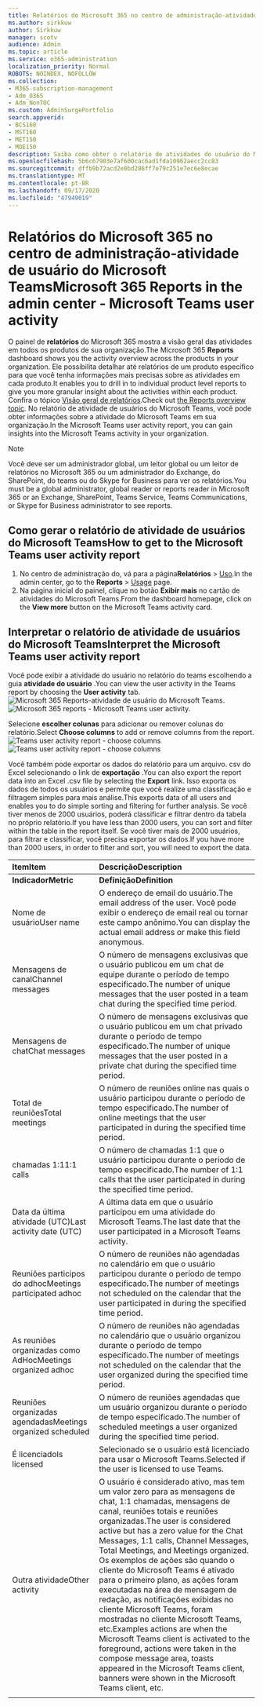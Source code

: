 ```yaml
---
title: Relatórios do Microsoft 365 no centro de administração-atividade de usuário do Microsoft Teams
ms.author: sirkkuw
author: Sirkkuw
manager: scotv
audience: Admin
ms.topic: article
ms.service: o365-administration
localization_priority: Normal
ROBOTS: NOINDEX, NOFOLLOW
ms.collection:
- M365-subscription-management
- Adm_O365
- Adm_NonTOC
ms.custom: AdminSurgePortfolio
search.appverid:
- BCS160
- MST160
- MET150
- MOE150
description: Saiba como obter o relatório de atividades do usuário do Microsoft Teams e obtenha informações sobre a atividade do teams em sua organização.
ms.openlocfilehash: 5b6c67903e7af600cac6ad1fda10962aecc2cc83
ms.sourcegitcommit: dffb9b72acd2e0bd286ff7e79c251e7ec6e8ecae
ms.translationtype: MT
ms.contentlocale: pt-BR
ms.lasthandoff: 09/17/2020
ms.locfileid: "47949019"
---
```

# <a name="microsoft-365-reports-in-the-admin-center---microsoft-teams-user-activity"></a><span data-ttu-id="fa04e-103">Relatórios do Microsoft 365 no centro de administração-atividade de usuário do Microsoft Teams</span><span class="sxs-lookup"><span data-stu-id="fa04e-103">Microsoft 365 Reports in the admin center - Microsoft Teams user activity</span></span>

<span data-ttu-id="fa04e-104">O painel de **relatórios** do Microsoft 365 mostra a visão geral das atividades em todos os produtos de sua organização.</span><span class="sxs-lookup"><span data-stu-id="fa04e-104">The Microsoft 365 **Reports** dashboard shows you the activity overview across the products in your organization.</span></span> <span data-ttu-id="fa04e-105">Ele possibilita detalhar até relatórios de um produto específico para que você tenha informações mais precisas sobre as atividades em cada produto.</span><span class="sxs-lookup"><span data-stu-id="fa04e-105">It enables you to drill in to individual product level reports to give you more granular insight about the activities within each product.</span></span> <span data-ttu-id="fa04e-106">Confira o tópico [Visão geral de relatórios](activity-reports.md).</span><span class="sxs-lookup"><span data-stu-id="fa04e-106">Check out [the Reports overview topic](activity-reports.md).</span></span> <span data-ttu-id="fa04e-107">No relatório de atividade de usuários do Microsoft Teams, você pode obter informações sobre a atividade do Microsoft Teams em sua organização.</span><span class="sxs-lookup"><span data-stu-id="fa04e-107">In the Microsoft Teams user activity report, you can gain insights into the Microsoft Teams activity in your organization.</span></span>
  
> [!NOTE]
> <span data-ttu-id="fa04e-108">Você deve ser um administrador global, um leitor global ou um leitor de relatórios no Microsoft 365 ou um administrador do Exchange, do SharePoint, do teams ou do Skype for Business para ver os relatórios.</span><span class="sxs-lookup"><span data-stu-id="fa04e-108">You must be a global administrator, global reader or reports reader in Microsoft 365 or an Exchange, SharePoint, Teams Service, Teams Communications, or Skype for Business administrator to see reports.</span></span>  
 
## <a name="how-to-get-to-the-microsoft-teams-user-activity-report"></a><span data-ttu-id="fa04e-109">Como gerar o relatório de atividade de usuários do Microsoft Teams</span><span class="sxs-lookup"><span data-stu-id="fa04e-109">How to get to the Microsoft Teams user activity report</span></span>

1. <span data-ttu-id="fa04e-110">No centro de administração do, vá para a página**Relatórios** \> <a href="https://go.microsoft.com/fwlink/p/?linkid=2074756" target="_blank">Uso</a>.</span><span class="sxs-lookup"><span data-stu-id="fa04e-110">In the admin center, go to the **Reports** \> <a href="https://go.microsoft.com/fwlink/p/?linkid=2074756" target="_blank">Usage</a> page.</span></span>
2. <span data-ttu-id="fa04e-111">Na página inicial do painel, clique no botão **Exibir mais** no cartão de atividades do Microsoft Teams.</span><span class="sxs-lookup"><span data-stu-id="fa04e-111">From the dashboard homepage, click on the **View more** button on the Microsoft Teams activity card.</span></span>
  
## <a name="interpret-the-microsoft-teams-user-activity-report"></a><span data-ttu-id="fa04e-112">Interpretar o relatório de atividade de usuários do Microsoft Teams</span><span class="sxs-lookup"><span data-stu-id="fa04e-112">Interpret the Microsoft Teams user activity report</span></span>

<span data-ttu-id="fa04e-113">Você pode exibir a atividade do usuário no relatório do teams escolhendo a guia **atividade do usuário** .</span><span class="sxs-lookup"><span data-stu-id="fa04e-113">You can view the user activity in the Teams report by choosing the **User activity** tab.</span></span> <br/><span data-ttu-id="fa04e-114">![Microsoft 365 Reports-atividade de usuário do Microsoft Teams.](../../media/1011877f-3cf0-4417-9447-91d0b2312aab.png)</span><span class="sxs-lookup"><span data-stu-id="fa04e-114">![Microsoft 365 reports - Microsoft Teams user activity.](../../media/1011877f-3cf0-4417-9447-91d0b2312aab.png)</span></span>

<span data-ttu-id="fa04e-115">Selecione **escolher colunas** para adicionar ou remover colunas do relatório.</span><span class="sxs-lookup"><span data-stu-id="fa04e-115">Select **Choose columns** to add or remove columns from the report.</span></span>  <br/> <span data-ttu-id="fa04e-116">![Teams user activity report - choose columns](../../media/a1513028-cf09-4186-93a6-8a203cd22475.png)</span><span class="sxs-lookup"><span data-stu-id="fa04e-116">![Teams user activity report - choose columns](../../media/a1513028-cf09-4186-93a6-8a203cd22475.png)</span></span>

<span data-ttu-id="fa04e-117">Você também pode exportar os dados do relatório para um arquivo. csv do Excel selecionando o link de **exportação** .</span><span class="sxs-lookup"><span data-stu-id="fa04e-117">You can also export the report data into an Excel .csv file by selecting the **Export** link.</span></span> <span data-ttu-id="fa04e-118">Isso exporta os dados de todos os usuários e permite que você realize uma classificação e filtragem simples para mais análise.</span><span class="sxs-lookup"><span data-stu-id="fa04e-118">This exports data of all users and enables you to do simple sorting and filtering for further analysis.</span></span> <span data-ttu-id="fa04e-119">Se você tiver menos de 2000 usuários, poderá classificar e filtrar dentro da tabela no próprio relatório.</span><span class="sxs-lookup"><span data-stu-id="fa04e-119">If you have less than 2000 users, you can sort and filter within the table in the report itself.</span></span> <span data-ttu-id="fa04e-120">Se você tiver mais de 2000 usuários, para filtrar e classificar, você precisa exportar os dados.</span><span class="sxs-lookup"><span data-stu-id="fa04e-120">If you have more than 2000 users, in order to filter and sort, you will need to export the data.</span></span> 

|<span data-ttu-id="fa04e-121">Item</span><span class="sxs-lookup"><span data-stu-id="fa04e-121">Item</span></span>|<span data-ttu-id="fa04e-122">Descrição</span><span class="sxs-lookup"><span data-stu-id="fa04e-122">Description</span></span>|
|:-----|:-----|
|<span data-ttu-id="fa04e-123">**Indicador**</span><span class="sxs-lookup"><span data-stu-id="fa04e-123">**Metric**</span></span>|<span data-ttu-id="fa04e-124">**Definição**</span><span class="sxs-lookup"><span data-stu-id="fa04e-124">**Definition**</span></span>|
|<span data-ttu-id="fa04e-125">Nome de usuário</span><span class="sxs-lookup"><span data-stu-id="fa04e-125">User name</span></span>  <br/> |<span data-ttu-id="fa04e-126">O endereço de email do usuário.</span><span class="sxs-lookup"><span data-stu-id="fa04e-126">The email address of the user.</span></span> <span data-ttu-id="fa04e-127">Você pode exibir o endereço de email real ou tornar este campo anônimo.</span><span class="sxs-lookup"><span data-stu-id="fa04e-127">You can display the actual email address or make this field anonymous.</span></span>   <br/> |
|<span data-ttu-id="fa04e-128">Mensagens de canal</span><span class="sxs-lookup"><span data-stu-id="fa04e-128">Channel messages</span></span>   <br/> |<span data-ttu-id="fa04e-129">O número de mensagens exclusivas que o usuário publicou em um chat de equipe durante o período de tempo especificado.</span><span class="sxs-lookup"><span data-stu-id="fa04e-129">The number of unique messages that the user posted in a team chat during the specified time period.</span></span>  <br/> |
|<span data-ttu-id="fa04e-130">Mensagens de chat</span><span class="sxs-lookup"><span data-stu-id="fa04e-130">Chat messages</span></span>   <br/> |<span data-ttu-id="fa04e-131">O número de mensagens exclusivas que o usuário publicou em um chat privado durante o período de tempo especificado.</span><span class="sxs-lookup"><span data-stu-id="fa04e-131">The number of unique messages that the user posted in a private chat during the specified time period.</span></span>  <br/> |
|<span data-ttu-id="fa04e-132">Total de reuniões</span><span class="sxs-lookup"><span data-stu-id="fa04e-132">Total meetings</span></span>   <br/> |<span data-ttu-id="fa04e-133">O número de reuniões online nas quais o usuário participou durante o período de tempo especificado.</span><span class="sxs-lookup"><span data-stu-id="fa04e-133">The number of online meetings that the user participated in during the specified time period.</span></span>  <br/> |
|<span data-ttu-id="fa04e-134">chamadas 1:1</span><span class="sxs-lookup"><span data-stu-id="fa04e-134">1:1 calls</span></span>   <br/> | <span data-ttu-id="fa04e-135">O número de chamadas 1:1 que o usuário participou durante o período de tempo especificado.</span><span class="sxs-lookup"><span data-stu-id="fa04e-135">The number of 1:1 calls that the user participated in during the specified time period.</span></span>  <br/> |
|<span data-ttu-id="fa04e-136">Data da última atividade (UTC)</span><span class="sxs-lookup"><span data-stu-id="fa04e-136">Last activity date (UTC)</span></span>  <br/> |<span data-ttu-id="fa04e-137">A última data em que o usuário participou em uma atividade do Microsoft Teams.</span><span class="sxs-lookup"><span data-stu-id="fa04e-137">The last date that the user participated in a Microsoft Teams activity.</span></span><br/> |
|<span data-ttu-id="fa04e-138">Reuniões participos do adhoc</span><span class="sxs-lookup"><span data-stu-id="fa04e-138">Meetings participated adhoc</span></span>   <br/> | <span data-ttu-id="fa04e-139">O número de reuniões não agendadas no calendário em que o usuário participou durante o período de tempo especificado.</span><span class="sxs-lookup"><span data-stu-id="fa04e-139">The number of  meetings not scheduled on the calendar that the user participated in during the specified time period.</span></span>  <br/> |
|<span data-ttu-id="fa04e-140">As reuniões organizadas como AdHoc</span><span class="sxs-lookup"><span data-stu-id="fa04e-140">Meetings organized adhoc</span></span> <br/> |<span data-ttu-id="fa04e-141">O número de reuniões não agendadas no calendário que o usuário organizou durante o período de tempo especificado.</span><span class="sxs-lookup"><span data-stu-id="fa04e-141">The number of meetings not scheduled on the calendar that the user organized during the specified time period.</span></span> <br/>|
|<span data-ttu-id="fa04e-142">Reuniões organizadas agendadas</span><span class="sxs-lookup"><span data-stu-id="fa04e-142">Meetings organized scheduled</span></span>  <br/> |<span data-ttu-id="fa04e-143">O número de reuniões agendadas que um usuário organizou durante o período de tempo especificado.</span><span class="sxs-lookup"><span data-stu-id="fa04e-143">The number of scheduled meetings  a user organized during the specified time period.</span></span>  <br/> |
|<span data-ttu-id="fa04e-144">É licenciado</span><span class="sxs-lookup"><span data-stu-id="fa04e-144">Is licensed</span></span> |<span data-ttu-id="fa04e-145">Selecionado se o usuário está licenciado para usar o Microsoft Teams.</span><span class="sxs-lookup"><span data-stu-id="fa04e-145">Selected if the user is licensed to use Teams.</span></span>|
|<span data-ttu-id="fa04e-146">Outra atividade</span><span class="sxs-lookup"><span data-stu-id="fa04e-146">Other activity</span></span>|<span data-ttu-id="fa04e-147">O usuário é considerado ativo, mas tem um valor zero para as mensagens de chat, 1:1 chamadas, mensagens de canal, reuniões totais e reuniões organizadas.</span><span class="sxs-lookup"><span data-stu-id="fa04e-147">The user is considered active but has a zero value for the Chat Messages, 1:1 calls, Channel Messages, Total Meetings, and Meetings organized.</span></span> <span data-ttu-id="fa04e-148">Os exemplos de ações são quando o cliente do Microsoft Teams é ativado para o primeiro plano, as ações foram executadas na área de mensagem de redação, as notificações exibidas no cliente Microsoft Teams, foram mostradas no cliente Microsoft Teams, etc.</span><span class="sxs-lookup"><span data-stu-id="fa04e-148">Examples actions are when the Microsoft Teams client is activated to the foreground, actions were taken in the compose message area, toasts appeared in the Microsoft Teams client, banners were shown in the Microsoft Teams client, etc.</span></span> |
|||
